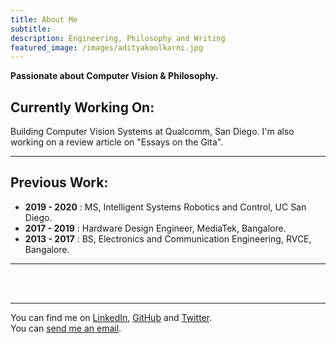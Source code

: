 ```yaml
---
title: About Me
subtitle: 
description: Engineering, Philosophy and Writing
featured_image: /images/adityakoolkarni.jpg
---
```



**Passionate about Computer Vision & Philosophy.**


## Currently Working On:

Building Computer Vision Systems at Qualcomm, San Diego. I'm also working on a review article on "Essays on the Gita".  


--------------------------

## Previous Work:

* **2019 - 2020** : MS, Intelligent Systems Robotics and Control, UC San Diego.
* **2017 - 2019** : Hardware Design Engineer, MediaTek, Bangalore.
* **2013 - 2017** : BS, Electronics and Communication Engineering, RVCE, Bangalore.


----------------------




<br>

<br>

---------

You can find me on [LinkedIn](https://www.linkedin.com/in/aditya-r-kulkarni/), [GitHub](https://github.com/adityakoolkarni) and [Twitter](https://twitter.com/adityaakulkarni).  
You can [send me an email](mailto:adityakulkarni1000@gmail.com).
